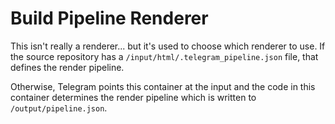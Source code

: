 # Build Pipeline Renderer

This isn't really a renderer... but it's used to choose
which renderer to use. If the source repository has a
`/input/html/.telegram_pipeline.json` file, that defines
the render pipeline.

Otherwise, Telegram points this container at the input
and the code in this container determines the render pipeline
which is written to `/output/pipeline.json`.


